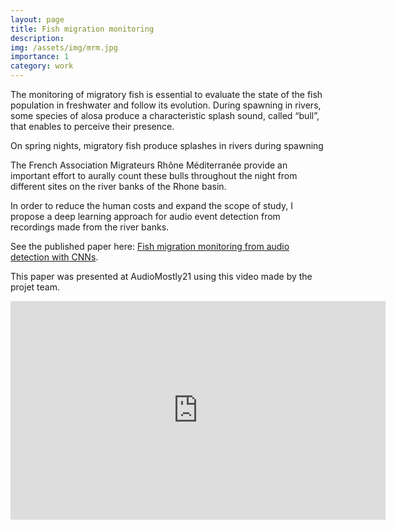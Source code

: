 ```yaml
---
layout: page
title: Fish migration monitoring
description:
img: /assets/img/mrm.jpg
importance: 1
category: work
---
```


The monitoring of migratory fish is essential to evaluate the state of the fish population in freshwater and follow its evolution. During spawning in rivers, some species of alosa produce a characteristic splash sound, called “bull”, that enables to perceive their presence.

<div class="row">
    <div class="col-sm mt-3 mt-md-0">
        <img class="img-fluid rounded z-depth-1" src="{{ '/assets/img/mrm_full.jpg' | relative_url }}" alt="" title="a bull"/>
    </div>
</div>
<div class="caption">
 On spring nights, migratory fish produce splashes in rivers during spawning
 </div>


The French Association Migrateurs Rhône Méditerranée provide an important effort to aurally count these bulls throughout the night from different sites on the river banks of the Rhone basin.


In order to reduce the human costs and expand the scope of study, I propose a deep learning approach for audio event detection from recordings made from the river banks.

See the published paper here: <a href="https://dl.acm.org/doi/abs/10.1145/3478384.3478393" target=blank>Fish migration monitoring from audio detection with CNNs</a>.

This paper was presented at AudioMostly21 using this video made by the projet team.

<div class="row">
    <div class="col-sm mt-3 mt-md-0">
<iframe src="https://hal.mines-ales.fr/hal-03696580/document" width="600" height="350" frameborder="0" style="border:0"></iframe>
</div>
</div>
